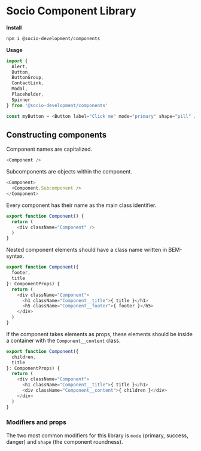 # Socio Component Library

**Install**

```bash
npm i @socio-development/components
```

**Usage**

```javascript
import {
  Alert,
  Button,
  ButtonGroup,
  ContactLink,
  Modal,
  Placeholder,
  Spinner
} from '@socio-development/components'

const myButton = <Button label="Click me" mode="primary" shape="pill" />
```

## Constructing components

Component names are capitalized.

```javascript
<Component />
```

Subcomponents are objects within the component.

```javascript
<Component>
  <Component.Subcomponent />
</Component>
```

Every component has their name as the main class identifier.

```javascript
export function Component() {
  return (
    <div className="Component" />
  )
}
```

Nested component elements should have a class name written in BEM-syntax.

```typescript
export function Component({
  footer,
  title
}: ComponentProps) {
  return (
    <div className="Component">
      <h1 className="Component__title">{ title }</h1>
      <h5 className="Component__footer">{ footer }</h5>
    </div>
  )
}
```

If the component takes elements as props, these elements should be inside a container with the `Component__content` class.

```typescript
export function Component({
  children,
  title
}: ComponentProps) {
  return (
    <div className="Component">
      <h1 className="Component__title">{ title }</h1>
      <div className="Component__content">{ children }</div>
    </div>
  )
}
```

### Modifiers and props

The two most common modifiers for this library is `mode` (primary, success, danger) and `shape` (the component roundness). 
